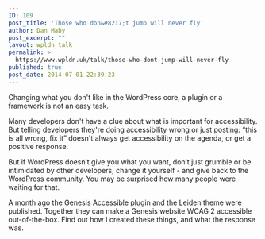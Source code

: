 ```yaml
---
ID: 109
post_title: 'Those who don&#8217;t jump will never fly'
author: Dan Maby
post_excerpt: ""
layout: wpldn_talk
permalink: >
  https://www.wpldn.uk/talk/those-who-dont-jump-will-never-fly
published: true
post_date: 2014-07-01 22:39:23
---
```

Changing what you don't like in the WordPress core, a plugin or a framework is not an easy task.

Many developers don't have a clue about what is important for accessibility. But telling developers they're doing accessibility wrong or just posting: “this is all wrong, fix it” doesn't always get accessibility on the agenda, or get a positive response.

But if WordPress doesn’t give you what you want, don’t just grumble or be intimidated by other developers, change it yourself - and give back to the WordPress community. You may be surprised how many people were waiting for that.

A month ago the Genesis Accessible plugin and the Leiden theme were published. Together they can make a Genesis website WCAG 2 accessible out-of-the-box. Find out how I created these things, and what the response was.